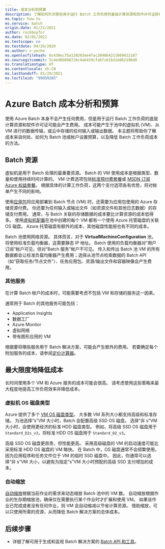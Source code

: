 ```yaml
---
title: 成本分析和预算
description: 了解如何针对那些用于运行 Batch 工作负荷的基础计算资源和软件许可证获取成本分析、设置预算和降低成本。
ms.topic: how-to
ms.service: batch
origin.date: 01/21/2021
author: rockboyfor
ms.date: 02/01/2021
ms.testscope: no
ms.testdate: 04/26/2020
ms.author: v-yeche
ms.openlocfilehash: 6c430ec75a120203ee4fac3040b4211009422107
ms.sourcegitcommit: 5c4ed6b098726c9a6439cfa6fc61b32e062198d0
ms.translationtype: HT
ms.contentlocale: zh-CN
ms.lasthandoff: 01/29/2021
ms.locfileid: "99059285"
---
```

# <a name="cost-analysis-and-budgets-for-azure-batch"></a>Azure Batch 成本分析和预算

使用 Azure Batch 本身不会产生任何费用，但是用于运行 Batch 工作负荷的底层计算资源和软件许可证可能会产生费用。 成本可能产生于池中的虚拟机 (VM)、从 VM 进行的数据传输，或云中存储的任何输入或输出数据。 本主题将帮助你了解成本来自何处、如何为 Batch 池或帐户设置预算，以及降低 Batch 工作负荷成本的方法。

## <a name="batch-resources"></a>Batch 资源

虚拟机是用于 Batch 处理的最重要资源。 Batch 的 VM 使用成本是根据类型、数量和使用持续时间计算的。 VM 计费选项包括[标准预付费套餐](https://wd.azure.cn/pricing/pia-waiting-list/)或 [MSDN 订阅 Azure 权益套餐](https://www.azure.cn/offers/ms-mc-arz-msdn/index.html)。 根据具体的计算工作负荷，这两个支付选项各有优势，将对帐单产生不同的影响。

<!--CORRECT ON [MSDN Subscriptions Azure Benefit Offer](https://www.azure.cn/offers/ms-mc-arz-msdn/index.html)-->
<!--Not Available on [reservation](../cost-management-billing/reservations/save-compute-costs-reservations.md)-->

使用[应用包](batch-application-packages.md)将应用部署到 Batch 节点 (VM) 时，还需要为应用包使用的 Azure 存储资源付费。 你还要为任何输入或输出文件（如资源文件和其他日志数据）的存储支付费用。 通常，与 Batch 关联的存储数据的成本要比计算资源的成本低得多。 使用[虚拟机配置](nodes-and-pools.md#virtual-machine-configuration)在池中创建的每个 VM 都有一个使用 Azure 托管磁盘的关联 OS 磁盘。 Azure 托管磁盘有额外的成本，其他磁盘性能层也有不同的成本。

Batch 池使用网络资源。 具体而言，对于 **VirtualMachineConfiguration** 池，将使用标准负载均衡器，这需要静态 IP 地址。 Batch 使用的负载均衡器对“用户订阅”帐户可见，但对“Batch 服务”帐户不可见。 传入和传出 Batch 池 VM 的所有数据都会让标准负载均衡器产生费用；选择从池节点检索数据的 Batch API（如“获取任务/节点文件”）、任务应用包、资源/输出文件和容器映像会产生费用。

### <a name="additional-services"></a>其他服务

在计算 Batch 帐户的成本时，可能需要考虑不包括 VM 和存储的服务这一因素。

通常用于 Batch 的其他服务可能包括：

- Application Insights
- 数据工厂
- Azure Monitor
- 虚拟网络
- 带有图形应用的 VM

根据要将哪些服务用于 Batch 解决方案，可能会产生额外的费用。 若要确定每个附加服务的成本，请参阅[定价计算器](https://www.azure.cn/pricing/calculator/)。

<!--Not Available on ## Cost analysis and budget for a pool-->

## <a name="minimize-cost"></a>最大限度地降低成本

长时间使用多个 VM 和 Azure 服务的成本可能会很高。 请考虑使用这些策略来最大程度地提高工作负荷效率并降低成本。

<!--Not Available on ### Low-priority virtual machines-->

### <a name="virtual-machine-os-disk-type"></a>虚拟机 OS 磁盘类型

Azure 提供了多个 [VM OS 磁盘类型](../virtual-machines/disks-types.md)。 大多数 VM 系列大小都支持高级和标准存储。 为池选择“s”VM 大小时，Batch 会配置高级 SSD OS 磁盘。 选择“非 s”VM 大小时，会使用更经济的标准 HDD 磁盘类型。 例如，将高级 SSD OS 磁盘用于 `Standard_D2s_v3`，将标准 HDD OS 磁盘用于 `Standard_D2_v3`。

高级 SSD OS 磁盘更昂贵，但性能更高。 采用高级磁盘的 VM 的启动速度可能比采用标准 HDD OS 磁盘的 VM 略快。 在 Batch 中，OS 磁盘通常不会频繁使用，因为应用程序和任务文件位于 VM 的临时 SSD 磁盘中。 因此，你通常可以选择“非 s”VM 大小，以避免为指定“s”VM 大小时预配的高级 SSD 支付增加的成本。

<!--Not Available on ### Reserved virtual machine instances-->
<!--Not Available on [Azure Reservations](../cost-management-billing/reservations/save-compute-costs-reservations.md)-->

### <a name="automatic-scaling"></a>自动缩放

[自动缩放](batch-automatic-scaling.md)根据当前作业的需求来动态缩放 Batch 池中的 VM 数。 自动缩放根据作业的生存期缩放池，确保仅在需要执行某个作业时才扩展和使用 VM。 如果该作业已完成或者没有任何作业，则 VM 会自动缩减以节省计算资源。 借助缩放，可以只使用所需的资源，从而降低 Batch 解决方案的总体成本。

## <a name="next-steps"></a>后续步骤

- 详细了解可用于生成和监视 Batch 解决方案的 [Batch API 和工具](batch-apis-tools.md)。  

<!--Not Available on - Learn about [low-priority VMs with Batch](batch-low-pri-vms.md)-->

<!-- Update_Description: update meta properties, wording update, update link -->
